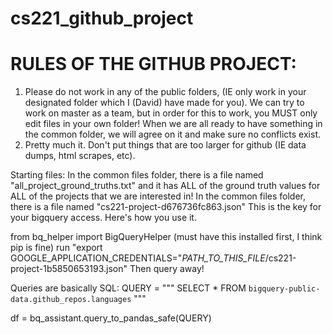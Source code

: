 # cs221_github_project
# RULES OF THE GITHUB PROJECT:
1. Please do not work in any of the public folders, (IE only work in your designated folder which I (David) have made for you). We can try to work on master as a team, but in order for this to work, you MUST only edit files in your own folder! When we are all ready to have something in the common folder, we will agree on it and make sure no conflicts exist.
2. Pretty much it. Don't put things that are too larger for github (IE data dumps, html scrapes, etc). 

Starting files:
In the common files folder, there is a file named "all_project_ground_truths.txt" and it has ALL of the ground truth values for ALL of the projects that we are interested in! 
In the common files folder, there is a file named "cs221-project-d676736fc863.json" This is the key for your bigquery access. Here's how you use it. 

from bq_helper import BigQueryHelper (must have this installed first, I think pip is fine)
run "export GOOGLE_APPLICATION_CREDENTIALS=\"*PATH_TO_THIS_FILE*/cs221-project-1b5850653193.json\"
Then query away!

Queries are basically SQL:
QUERY = """
        SELECT *
        FROM `bigquery-public-data.github_repos.languages`
        """

df = bq_assistant.query_to_pandas_safe(QUERY)
